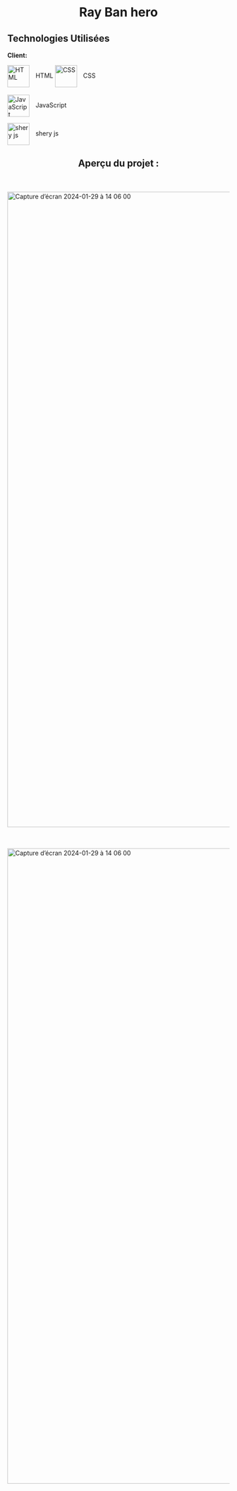 

# <h1 align="center">Ray Ban hero</h1>


## Technologies Utilisées

**Client:**  

<img align="center" alt="HTML" width="50px" style="padding-right:10px;" src="https://cdn.jsdelivr.net/gh/devicons/devicon/icons/html5/html5-plain.svg">  HTML</img>
<img align="center" alt="CSS" width="50px" style="padding-right:10px;" src="https://cdn.jsdelivr.net/gh/devicons/devicon/icons/css3/css3-plain.svg">  CSS</img>
<br><br>
<img align="center" alt="JavaScript" width="50px" style="padding-right:10px;" src="https://cdn.jsdelivr.net/gh/devicons/devicon/icons/javascript/javascript-plain.svg">  JavaScript</img>

<img align="center" alt="shery js" width="50px" height="50px" style="padding-right:10px;" src="https://github.com/yoann90/ray-ban-hero-/assets/135041871/d119bf41-dbe8-40c8-baca-8908d36f29a5">  shery js</img>


<h2 align="center">Aperçu du projet :</h2>
<br><br>



<img width="1440" alt="Capture d’écran 2024-01-29 à 14 06 00" src="https://github.com/yoann90/ray-ban-hero-/assets/135041871/7bb298b2-393f-4c00-90d9-45a3453193c9">

<br><br>
<img width="1440" alt="Capture d’écran 2024-01-29 à 14 06 00" src="https://github.com/yoann90/ray-ban-hero-/assets/135041871/65664e22-6048-4dae-8f0a-9b8a43dfc8da">





